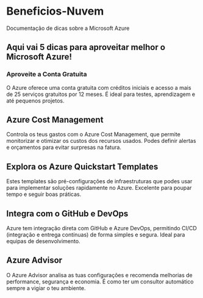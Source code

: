 # Beneficios-Nuvem
Documentação de dicas sobre a Microsoft Azure

## Aqui vai 5 dicas para aproveitar melhor o Microsoft Azure!


### Aproveite a Conta Gratuita
O Azure oferece uma conta gratuita com créditos iniciais e acesso a mais de 25 serviços gratuitos por 12 meses. É ideal para testes, aprendizagem e até pequenos projetos.

## Azure Cost Management
Controla os teus gastos com o Azure Cost Management, que permite monitorizar e otimizar os custos dos recursos usados. Podes definir alertas e orçamentos para evitar surpresas na fatura.

## Explora os Azure Quickstart Templates
Estes templates são pré-configurações de infraestruturas que podes usar para implementar soluções rapidamente no Azure. Excelente para poupar tempo e seguir boas práticas.

## Integra com o GitHub e DevOps
Azure tem integração direta com GitHub e Azure DevOps, permitindo CI/CD (integração e entrega contínuas) de forma simples e segura. Ideal para equipas de desenvolvimento.

## Azure Advisor
O Azure Advisor analisa as tuas configurações e recomenda melhorias de performance, segurança e economia. É como ter um consultor automático sempre a vigiar o teu ambiente.
